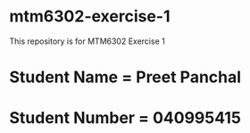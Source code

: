 # mtm6302-exercise-1
This repository is for MTM6302 Exercise 1
# Student Name = Preet Panchal
# Student Number = 040995415

